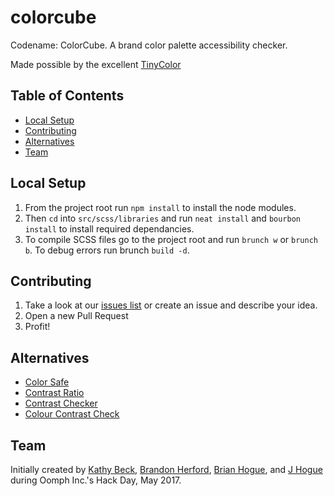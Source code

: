 # colorcube
Codename: ColorCube. A brand color palette accessibility checker.

Made possible by the excellent [TinyColor](https://bgrins.github.io/TinyColor/)

## Table of Contents
- [Local Setup](#local-setup)
- [Contributing](#contributing)
- [Alternatives](#alternatives)
- [Team](#team)

## Local Setup
1. From the project root run `npm install` to install the node modules.
1. Then `cd` into `src/scss/libraries` and run `neat install` and `bourbon install`
to install required dependancies.
1. To compile SCSS files go to the project root and run `brunch w` or `brunch b`.
To debug errors run brunch `build -d`.

## Contributing
1. Take a look at our [issues list](https://github.com/oomphinc/colorcube/issues) or create an issue and describe your idea.
1. Open a new Pull Request
1. Profit!

## Alternatives
- [Color Safe](http://colorsafe.co/)
- [Contrast Ratio](https://leaverou.github.io/contrast-ratio/)
- [Contrast Checker](http://contrastchecker.com/)
- [Colour Contrast Check](https://snook.ca/technical/colour_contrast/colour.html)

## Team
Initially created by [Kathy Beck](https://github.com/kbeck303), [Brandon Herford](https://github.com/BrandonDH), [Brian Hogue](https://github.com/syzygy333), and [J Hogue](https://github.com/jhogue) during Oomph Inc.'s Hack Day, May 2017.
